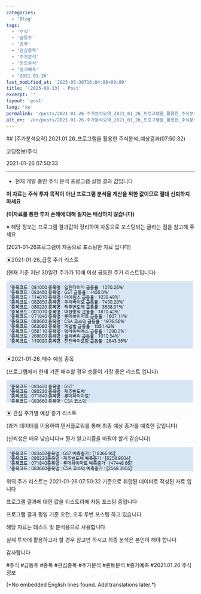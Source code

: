 ```yaml
---
categories:
  - 'Blog'
tags:
  - '주식'
  - '급등주'
  - '종목'
  - '관심종목'
  - '주가분석'
  - '퀸트분석'
  - '종가예측'
  - '2021.01.26'
last_modified_at: '2025-05-30T16:04:06+09:00'
title: '[2025-08-13] - Post'
excerpt: ''
layout: 'post'
lang: 'ko'
permalink: '/posts/2021-01-26-주가분석요약_2021_01_26_프로그램을_활용한_주식분석_예상결과_07_50_32/'
alt_en: '/en/posts/2021-01-26-주가분석요약_2021_01_26_프로그램을_활용한_주식분석_예상결과_07_50_32/'
---
```


<div class="lang-panel lang-ko" lang="ko">
## [주가분석요약] 2021.01.26_프로그램을 활용한 주식분석_예상결과(07:50:32)

코딩정보/주식

2021-01-26 07:50:33

* * *

* 현재 개발 중인 주식 분석 프로그램 실행 결과 값입니다

**이 자료는 주식 투자 목적이 아닌 프로그램 분석율 계산을 위한 값이므로 절대 신뢰하지 마세요**

**(이자료를 통한 투자 손해에 대해 필자는 배상하지 않습니다)**

※ 해당 정보는 프로그램 결과값이 정리하여 자동으로 포스팅되는 글라는 점을 참고해 주세요

(2021-01-26프로그램이 자동으로 포스팅한 자료 입니다)

▣2021-01-26_급등 주가 리스트

(현재 기준 지난 30일간 주가가 10배 이상 급등한 주가 리스트입니다)

![](/assets/images/주가분석요약_2021_01_26_프로그램을_활용한_주식분석_예상결과_07_50_32/skyloket_list.png)

▣2021-01-26_매수 예상 종목

(프로그램에서 현재 기준 매수할 경우 승률이 가장 좋은 리스트 입니다)

![](/assets/images/주가분석요약_2021_01_26_프로그램을_활용한_주식분석_예상결과_07_50_32/buy_list.png)

▣ 관심 주가별 예상 종가 리스트

(과거 데이터를 이용하여 텐서플로워를 통해 최종 예상 종가를 예측한 값입니다)

(신뢰성은 매우 낮습니다ㅠ 뭔가 알고리즘을 바꿔야 할거 같습니다)

![](/assets/images/주가분석요약_2021_01_26_프로그램을_활용한_주식분석_예상결과_07_50_32/stockclose_list.png)

위의 주가 리스트는 2021-01-26 07:50:32 기준으로 취합된 데이터로 작성된 자료 입니다

프로그램 결과에 대한 값을 티스토리에 자동 포스팅 중입니다

프로그램 결과 평일 기준 오전, 오후 두번 포스팅 하고 있습니다

해당 자료는 테스트 및 분석용으로 사용합니다

실제 투자에 활용하고자 할 경우 참고만 하시고 최종 분석은 본인이 해야 합니다

감사합니다

  

#주식 #급등주 #종목 #관심종목 #주가분석 #퀸트분석 #종가예측 #2021.01.26 주식정보


</div>
<div class="lang-panel lang-en" lang="en">
(*No embedded English lines found. Add translations later.*)

</div>
